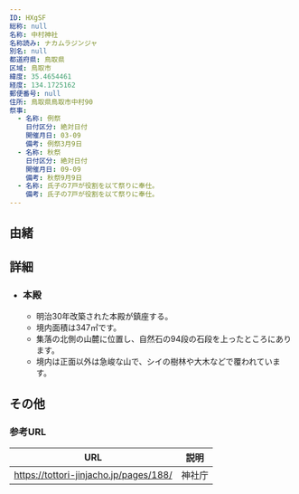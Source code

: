 ```yaml
---
ID: HXgSF
総称: null
名称: 中村神社
名称読み: ナカムラジンジャ
別名: null
都道府県: 鳥取県
区域: 鳥取市
緯度: 35.4654461
経度: 134.1725162
郵便番号: null
住所: 鳥取県鳥取市中村90
祭事:
  - 名称: 例祭
    日付区分: 絶対日付
    開催月日: 03-09
    備考: 例祭3月9日
  - 名称: 秋祭
    日付区分: 絶対日付
    開催月日: 09-09
    備考: 秋祭9月9日
  - 名称: 氏子の7戸が役割を以て祭りに奉仕。
    備考: 氏子の7戸が役割を以て祭りに奉仕。
---
```


## 由緒

## 詳細

- ### 本殿
  - 明治30年改築された本殿が鎮座する。
  - 境内面積は347㎡です。
  - 集落の北側の山麓に位置し、自然石の94段の石段を上ったところにあります。
  - 境内は正面以外は急峻な山で、シイの樹林や大木などで覆われています。

## その他

### 参考URL

| URL                                    | 説明   |
| -------------------------------------- | ------ |
| https://tottori-jinjacho.jp/pages/188/ | 神社庁 |
